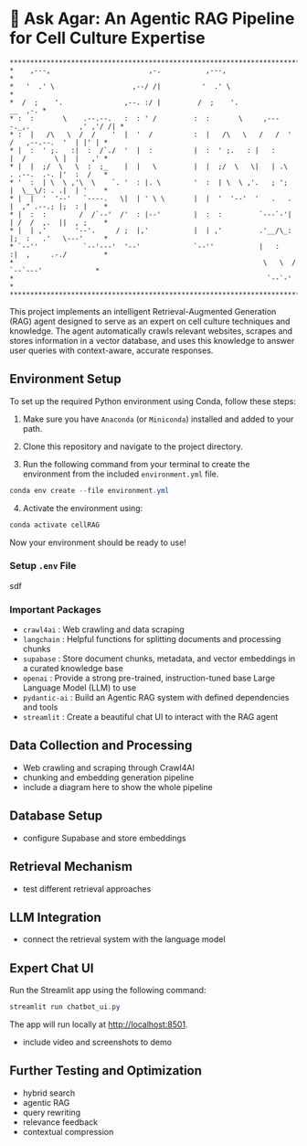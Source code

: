 # 🧪 Ask Agar: An Agentic RAG Pipeline for Cell Culture Expertise

```
**********************************************************************************************
*    ,---,                        ,-.           ,---,                                        *
*   '  .' \                   ,--/ /|          '  .' \                                       *
*  /  ;    '.               ,--. :/ |         /  ;    '.                             __  ,-. *
* :  :       \    .--.--.   :  : ' /         :  :       \     ,----._,.            ,' ,'/ /| *
* :  |   /\   \  /  /    '  |  '  /          :  |   /\   \   /   /  ' /   ,--.--.  '  | |' | *
* |  :  ' ;.   :|  :  /`./  '  |  :          |  :  ' ;.   : |   :     |  /       \ |  |   ,' *
* |  |  ;/  \   \  :  ;_    |  |   \         |  |  ;/  \   \|   | .\  . .--.  .-. |'  :  /   *
* '  :  | \  \ ,'\  \    `. '  : |. \        '  :  | \  \ ,'.   ; ';  |  \__\/: . .|  | '    *
* |  |  '  '--'   `----.   \|  | ' \ \       |  |  '  '--'  '   .   . |  ," .--.; |;  : |    *
* |  :  :        /  /`--'  /'  : |--'        |  :  :         `---`-'| | /  /  ,.  ||  , ;    *
* |  | ,'       '--'.     / ;  |,'           |  | ,'         .'__/\_: |;  :   .'   \---'     *
* `--''           `--'---'  '--'             `--''           |   :    :|  ,     .-./         *
*                                                             \   \  /  `--`---'             *
*                                                              `--`-'                        *
**********************************************************************************************
```

This project implements an intelligent Retrieval-Augmented Generation (RAG) agent designed to serve as an expert on cell culture techniques and knowledge. The agent automatically crawls relevant websites, scrapes and stores information in a vector database, and uses this knowledge to answer user queries with context-aware, accurate responses.

## Environment Setup

To set up the required Python environment using Conda, follow these steps:

1. Make sure you have `Anaconda` (or `Miniconda`) installed and added to your path.

2. Clone this repository and navigate to the project directory.

3. Run the following command from your terminal to create the environment from the included `environment.yml` file.

```powershell
conda env create --file environment.yml
```

4. Activate the environment using: 

```powershell
conda activate cellRAG
```

Now your environment should be ready to use!

<!-- Can insert a terminal recording of environment setup here. -->

### Setup `.env` File

sdf

### Important Packages

* `crawl4ai` : Web crawling and data scraping
* `langchain` : Helpful functions for splitting documents and processing chunks
* `supabase` : Store document chunks, metadata, and vector embeddings in a curated knowledge base
* `openai` : Provide a strong pre-trained, instruction-tuned base Large Language Model (LLM) to use
* `pydantic-ai` : Build an Agentic RAG system with defined dependencies and tools
* `streamlit` : Create a beautiful chat UI to interact with the RAG agent
<!-- * pypdf2 -->

## Data Collection and Processing

<!-- * PDF processing scripts -->
* Web crawling and scraping through Crawl4AI
* chunking and embedding generation pipeline
* include a diagram here to show the whole pipeline

## Database Setup

* configure Supabase and store embeddings

## Retrieval Mechanism

* test different retrieval approaches

## LLM Integration

* connect the retrieval system with the language model

## Expert Chat UI

Run the Streamlit app using the following command:

```powershell
streamlit run chatbot_ui.py
```

The app will run locally at [http://localhost:8501](http://localhost:8501).

* include video and screenshots to demo

## Further Testing and Optimization

* hybrid search
* agentic RAG
* query rewriting
* relevance feedback
* contextual compression